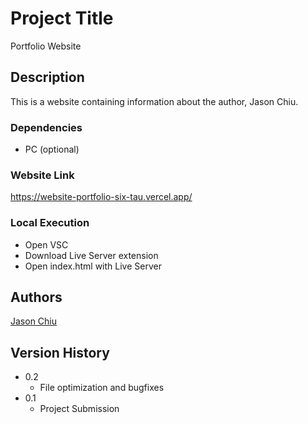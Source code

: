 # Project Title

Portfolio Website

## Description

This is a website containing information about the author, Jason Chiu.

### Dependencies

* PC (optional)

### Website Link

https://website-portfolio-six-tau.vercel.app/

### Local Execution

* Open VSC
* Download Live Server extension
* Open index.html with Live Server

## Authors

[Jason Chiu](https://github.com/JasonChiu13)

## Version History

* 0.2
    * File optimization and bugfixes
* 0.1
    * Project Submission
